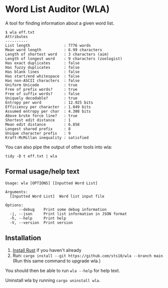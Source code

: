 # Word List Auditor (WLA)

A tool for finding information about a given word list.

```
$ wla eff.txt 
Attributes
----------
List length               : 7776 words
Mean word length          : 6.99 characters
Length of shortest word   : 3 characters (aim)
Length of longest word    : 9 characters (zoologist)
Has exact duplicates      : false
Has fuzzy duplicates      : false
Has blank lines           : false
Has start/end whitespace  : false
Has non-ASCII characters  : false
Uniform Unicode           : true
Free of prefix words?     : true
Free of suffix words?     : false
Uniquely decodable?       : true
Entropy per word          : 12.925 bits
Efficiency per character  : 1.849 bits
Assumed entropy per char  : 4.308 bits
Above brute force line?   : true
Shortest edit distance    : 1
Mean edit distance        : 6.858
Longest shared prefix     : 8
Unique character prefix   : 9
Kraft-McMillan inequality : satisfied
```

You can also pipe the output of other tools into wla: 

`tidy -D t eff.txt | wla`

## Formal usage/help text
```
Usage: wla [OPTIONS] [Inputted Word List]

Arguments:
  [Inputted Word List]  Word list input file

Options:
      --debug    Print some debug information
  -j, --json     Print list information in JSON format
  -h, --help     Print help
  -V, --version  Print version
```

## Installation

1. [Install Rust](https://www.rust-lang.org/tools/install) if you haven't already
2. Run: `cargo install --git https://github.com/sts10/wla --branch main` (Run this same command to upgrade wla.)

You should then be able to run `wla --help` for help text.

Uninstall wla by running `cargo uninstall wla`.
